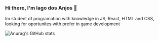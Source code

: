 ### Hi there, I'm Iago dos Anjos 👋
 Im student of programation with knowledge in JS, React, HTML and CSS, looking for oportunites with prefer in game development
 

![Anurag's GitHub stats](https://github-readme-stats.vercel.app/api?username=anuraghazra&show_icons=true&theme=radical)

<!--
**guinhoanjos/guinhoanjos** is a ✨ _special_ ✨ repository because its `README.md` (this file) appears on your GitHub profile.

Here are some ideas to get you started:

- 🔭 I’m currently working on ...
- 🌱 I’m currently learning ...
- 👯 I’m looking to collaborate on ...
- 🤔 I’m looking for help with ...
- 💬 Ask me about ...
- 📫 How to reach me: ...
- 😄 Pronouns: ...
- ⚡ Fun fact: ...
-->
